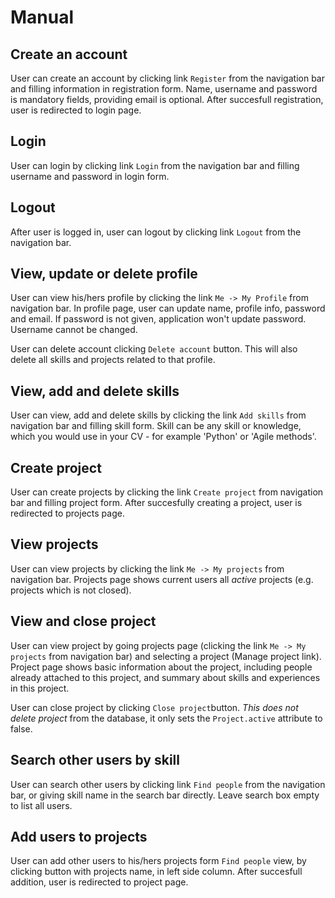 # Manual

## Create an account

User can create an account by clicking link `Register` from the navigation bar and filling information in registration form. Name, username and password is mandatory fields, providing email is optional. After succesfull registration, user is redirected to login page.

## Login

User can login by clicking link `Login` from the navigation bar and filling username and password in login form.

## Logout

After user is logged in, user can logout by clicking link `Logout` from the navigation bar.

## View, update or delete profile

User can view his/hers profile by clicking the link `Me -> My Profile` from navigation bar. In profile page, user can update name, profile info, password and email. If password is not given, application won't update password. Username cannot be changed.

User can delete account clicking `Delete account` button. This will also delete all skills and projects related to that profile.

## View, add and delete skills

User can view, add and delete skills by clicking the link `Add skills` from navigation bar and filling skill form. Skill can be any skill or knowledge, which you would use in your CV - for example 'Python' or 'Agile methods'. 

## Create project

User can create projects by clicking the link `Create project` from navigation bar and filling project form. After succesfully creating a project, user is redirected to projects page.

## View projects

User can view projects by clicking the link `Me -> My projects` from navigation bar. Projects page shows current users all *active* projects (e.g. projects which is not closed).

## View and close project

User can view project by going projects page (clicking the link `Me -> My projects` from navigation bar) and selecting a project (Manage project link). Project page shows basic information about the project, including people already attached to this project, and summary about skills and experiences in this project.

User can close project by clicking `Close project`button. *This does not delete project* from the database, it only sets the `Project.active` attribute to false.

## Search other users by skill

User can search other users by clicking link `Find people` from the navigation bar, or giving skill name in the search bar directly. Leave search box empty to list all users.

## Add users to projects

User can add other users to his/hers projects form `Find people` view, by clicking button with projects name, in left side column. After succesfull addition, user is redirected to project page.
